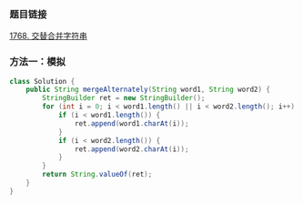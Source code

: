 ### 题目链接
[1768. 交替合并字符串](https://leetcode.cn/problems/merge-strings-alternately)

### 方法一：模拟
```Java
class Solution {
    public String mergeAlternately(String word1, String word2) {
        StringBuilder ret = new StringBuilder();
        for (int i = 0; i < word1.length() || i < word2.length(); i++) {
            if (i < word1.length()) {
                ret.append(word1.charAt(i));
            }
            if (i < word2.length()) {
                ret.append(word2.charAt(i));
            }
        }
        return String.valueOf(ret);
    }
}
```